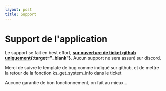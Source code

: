 ```yaml
---
layout: post
title: Support
---
```

# Support de l'application

Le support se fait en best effort, **[sur ouverture de ticket github uniquement](https://github.com/projetssd/kubeseed/issues/new?assignees=&labels=&template=bug_report.md&title=){:target="_blank"}**. Aucun support ne sera assuré sur discord.

Merci de suivre le template de bug comme indiqué sur github, et de mettre la retour de la fonction ks_get_system_info dans le ticket

Aucune garantie de bon fonctionnement, on fait au mieux...
